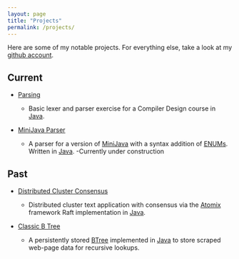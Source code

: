 ```yaml
---
layout: page
title: "Projects"
permalink: /projects/
---
```


Here are some of my notable projects. For everything else, take a look at my
[github account](https://github.com/Sdspier/).

## Current

- [Parsing](https://github.com/Sdspier/Parsing)
    - Basic lexer and parser exercise for a Compiler Design course in [Java](http://docs.oracle.com/javase/7/docs/technotes/guides/language/).

- [MiniJava Parser](https://github.com/Sdspier/MiniJavaParser)
    - A parser for a version of [MiniJava](http://www.cambridge.org/resources/052182060X/) 
	  with a syntax addition of [ENUMs](https://docs.oracle.com/javase/tutorial/java/javaOO/enum.html). 
	  Written in [Java](http://docs.oracle.com/javase/7/docs/technotes/guides/language/).
	-Currently under construction



## Past

- [Distributed Cluster Consensus](https://github.com/Sdspier/DistributedCluster)
	- Distributed cluster text application with consensus via the [Atomix](https://github.com/atomix) framework Raft implementation in [Java](http://docs.oracle.com/javase/7/docs/technotes/guides/language/).

- [Classic B Tree](https://github.com/Sdspier/BTreeApp)
	- A persistently stored [BTree](https://en.wikipedia.org/wiki/B-tree) implemented in [Java](http://docs.oracle.com/javase/7/docs/technotes/guides/language/) to store scraped web-page data for recursive lookups.